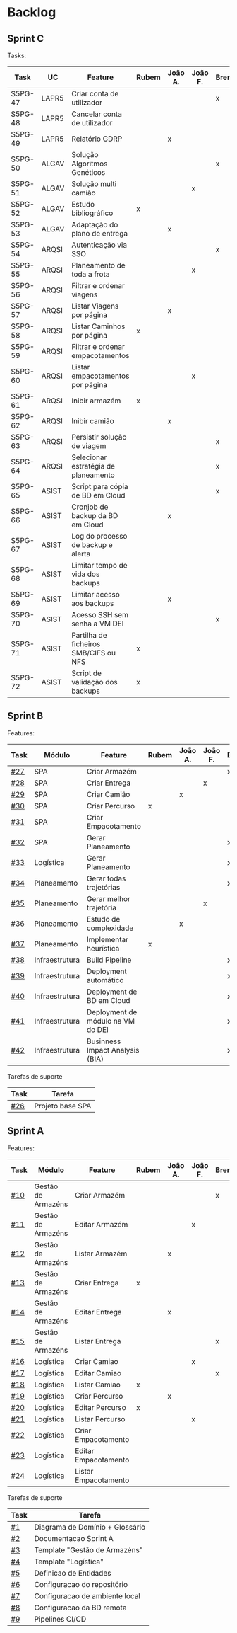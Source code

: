 # Backlog

## Sprint C

Tasks:

| Task    | UC    | Feature                               | Rubem | João A. | João F. | Breno | Alex | Henrique |
| ---     | ---   | ---                                   | ---   | ---     | ---     | ---   | ---  | ---      |
| S5PG-47 | LAPR5 | Criar conta de utilizador             |       |         |         | x     |      |          |
| S5PG-48 | LAPR5 | Cancelar conta de utilizador          |       |         |         |       | x    |          |
| S5PG-49 | LAPR5 | Relatório GDRP                        |       | x       |         |       |      |          |
| S5PG-50 | ALGAV | Solução Algoritmos Genéticos          |       |         |         | x     |      |          |
| S5PG-51 | ALGAV | Solução multi camião                  |       |         | x       |       |      |          |
| S5PG-52 | ALGAV | Estudo bibliográfico                  | x     |         |         |       |      |          |
| S5PG-53 | ALGAV | Adaptação do plano de entrega         |       | x       |         |       |      |          |
| S5PG-54 | ARQSI | Autenticação via SSO                  |       |         |         | x     |      |          |
| S5PG-55 | ARQSI | Planeamento de toda a frota           |       |         | x       |       |      |          |
| S5PG-56 | ARQSI | Filtrar e ordenar viagens             |       |         |         |       | x    |          |
| S5PG-57 | ARQSI | Listar Viagens por página             |       | x       |         |       |      |          |
| S5PG-58 | ARQSI | Listar Caminhos por página            | x     |         |         |       |      |          |
| S5PG-59 | ARQSI | Filtrar e ordenar empacotamentos      |       |         |         |       | x    |          |
| S5PG-60 | ARQSI | Listar empacotamentos por página      |       |         | x       |       |      |          |
| S5PG-61 | ARQSI | Inibir armazém                        | x     |         |         |       |      |          |
| S5PG-62 | ARQSI | Inibir camião                         |       | x       |         |       |      |          |
| S5PG-63 | ARQSI | Persistir solução de viagem           |       |         |         | x     |      |          |
| S5PG-64 | ARQSI | Selecionar estratégia de planeamento  |       |         |         | x     |      |          |
| S5PG-65 | ASIST | Script para cópia de BD em Cloud      |       |         |         | x     |      |          |
| S5PG-66 | ASIST | Cronjob de backup da BD em Cloud      |       | x       |         |       |      |          |
| S5PG-67 | ASIST | Log do processo de backup e alerta    |       |         |         |       |      | x        |
| S5PG-68 | ASIST | Limitar tempo de vida dos backups     |       |         |         |       |      | x        |
| S5PG-69 | ASIST | Limitar acesso aos backups            |       | x       |         |       |      |          |
| S5PG-70 | ASIST | Acesso SSH sem senha a VM DEI         |       |         |         | x     |      |          |
| S5PG-71 | ASIST | Partilha de ficheiros SMB/CIFS ou NFS | x     |         |         |       |      |          |
| S5PG-72 | ASIST | Script de validação dos backups       | x     |         |         |       |      |          |

## Sprint B

Features:

| Task                                                        | Módulo         | Feature                           | Rubem | João A. | João F. | Breno | Alex |
| ---                                                         | ---            | ---                               | ---   | ---     | ---     | ---   | ---  |
| [#27](https://bitbucket.org/1180005/sem_5_pi_g80/issues/27) | SPA            | Criar Armazém                     |       |         |         | x     |      |
| [#28](https://bitbucket.org/1180005/sem_5_pi_g80/issues/28) | SPA            | Criar Entrega                     |       |         | x       |       |      |
| [#29](https://bitbucket.org/1180005/sem_5_pi_g80/issues/29) | SPA            | Criar Camião                      |       | x       |         |       |      |
| [#30](https://bitbucket.org/1180005/sem_5_pi_g80/issues/30) | SPA            | Criar Percurso                    | x     |         |         |       |      |
| [#31](https://bitbucket.org/1180005/sem_5_pi_g80/issues/31) | SPA            | Criar Empacotamento               |       |         |         |       | x    |
| [#32](https://bitbucket.org/1180005/sem_5_pi_g80/issues/32) | SPA            | Gerar Planeamento                 |       |         |         | x     |      |
| [#33](https://bitbucket.org/1180005/sem_5_pi_g80/issues/33) | Logística      | Gerar Planeamento                 |       |         |         | x     |      |
| [#34](https://bitbucket.org/1180005/sem_5_pi_g80/issues/34) | Planeamento    | Gerar todas trajetórias           |       |         |         | x     |      |
| [#35](https://bitbucket.org/1180005/sem_5_pi_g80/issues/35) | Planeamento    | Gerar melhor trajetória           |       |         | x       |       |      |
| [#36](https://bitbucket.org/1180005/sem_5_pi_g80/issues/36) | Planeamento    | Estudo de complexidade            |       | x       |         |       |      |
| [#37](https://bitbucket.org/1180005/sem_5_pi_g80/issues/37) | Planeamento    | Implementar heurística            | x     |         |         |       |      |
| [#38](https://bitbucket.org/1180005/sem_5_pi_g80/issues/38) | Infraestrutura | Build Pipeline                    |       |         |         | x     |      |
| [#39](https://bitbucket.org/1180005/sem_5_pi_g80/issues/39) | Infraestrutura | Deployment automático             |       |         |         | x     |      |
| [#40](https://bitbucket.org/1180005/sem_5_pi_g80/issues/40) | Infraestrutura | Deployment de BD em Cloud         |       |         |         | x     |      |
| [#41](https://bitbucket.org/1180005/sem_5_pi_g80/issues/41) | Infraestrutura | Deployment de módulo na VM do DEI |       |         |         | x     |      |
| [#42](https://bitbucket.org/1180005/sem_5_pi_g80/issues/42) | Infraestrutura | Businness Impact Analysis (BIA)   |       |         |         | x     |      |

Tarefas de suporte

| Task                                                        | Tarefa           |
| ---                                                         | ---              |
| [#26](https://bitbucket.org/1180005/sem_5_pi_g80/issues/26) | Projeto base SPA |

## Sprint A

Features:

| Task                                                        | Módulo             | Feature              | Rubem | João A. | João F. | Breno | Alex |
| ---                                                         | ---                | ---                  | ---   | ---     | ---     | ---   | ---  |
| [#10](https://bitbucket.org/1180005/sem_5_pi_g80/issues/10) | Gestão de Armazéns | Criar Armazém        |       |         |         | x     |      |
| [#11](https://bitbucket.org/1180005/sem_5_pi_g80/issues/11) | Gestão de Armazéns | Editar Armazém       |       |         | x       |       |      |
| [#12](https://bitbucket.org/1180005/sem_5_pi_g80/issues/12) | Gestão de Armazéns | Listar Armazém       |       | x       |         |       |      |
| [#13](https://bitbucket.org/1180005/sem_5_pi_g80/issues/13) | Gestão de Armazéns | Criar Entrega        | x     |         |         |       |      |
| [#14](https://bitbucket.org/1180005/sem_5_pi_g80/issues/14) | Gestão de Armazéns | Editar Entrega       |       | x       |         |       |      |
| [#15](https://bitbucket.org/1180005/sem_5_pi_g80/issues/15) | Gestão de Armazéns | Listar Entrega       |       |         |         | x     |      |
| [#16](https://bitbucket.org/1180005/sem_5_pi_g80/issues/16) | Logística          | Criar Camiao         |       |         | x       |       |      |
| [#17](https://bitbucket.org/1180005/sem_5_pi_g80/issues/17) | Logística          | Editar Camiao        |       |         |         | x     |      |
| [#18](https://bitbucket.org/1180005/sem_5_pi_g80/issues/18) | Logística          | Listar Camiao        | x     |         |         |       |      |
| [#19](https://bitbucket.org/1180005/sem_5_pi_g80/issues/19) | Logística          | Criar Percurso       |       | x       |         |       |      |
| [#20](https://bitbucket.org/1180005/sem_5_pi_g80/issues/20) | Logística          | Editar Percurso      | x     |         |         |       |      |
| [#21](https://bitbucket.org/1180005/sem_5_pi_g80/issues/21) | Logística          | Listar Percurso      |       |         | x       |       |      |
| [#22](https://bitbucket.org/1180005/sem_5_pi_g80/issues/22) | Logística          | Criar Empacotamento  |       |         |         |       | x    |
| [#23](https://bitbucket.org/1180005/sem_5_pi_g80/issues/23) | Logística          | Editar Empacotamento |       |         |         |       | x    |
| [#24](https://bitbucket.org/1180005/sem_5_pi_g80/issues/24) | Logística          | Listar Empacotamento |       |         |         |       | x    |

Tarefas de suporte

| Task                                                      | Tarefa                          |
| ---                                                       | ---                             |
| [#1](https://bitbucket.org/1180005/sem_5_pi_g80/issues/1) | Diagrama de Domínio + Glossário |
| [#2](https://bitbucket.org/1180005/sem_5_pi_g80/issues/2) | Documentacao Sprint A           |
| [#3](https://bitbucket.org/1180005/sem_5_pi_g80/issues/3) | Template "Gestão de Armazéns"   |
| [#4](https://bitbucket.org/1180005/sem_5_pi_g80/issues/4) | Template "Logística"            |
| [#5](https://bitbucket.org/1180005/sem_5_pi_g80/issues/5) | Definicao de Entidades          |
| [#6](https://bitbucket.org/1180005/sem_5_pi_g80/issues/6) | Configuracao do repositório     |
| [#7](https://bitbucket.org/1180005/sem_5_pi_g80/issues/7) | Configuracao de ambiente local  |
| [#8](https://bitbucket.org/1180005/sem_5_pi_g80/issues/8) | Configuracao da BD remota       |
| [#9](https://bitbucket.org/1180005/sem_5_pi_g80/issues/9) | Pipelines CI/CD                 |
